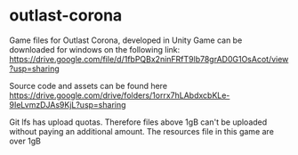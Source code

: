 # outlast-corona
Game files for Outlast Corona, developed in Unity
Game can be downloaded for windows on the following link:
https://drive.google.com/file/d/1fbPQBx2ninFRfT9lb78grAD0G1OsAcot/view?usp=sharing

Source code and assets can be found here
https://drive.google.com/drive/folders/1orrx7hLAbdxcbKLe-9IeLvmzDJAs9KjL?usp=sharing

Git lfs has upload quotas. Therefore files above 1gB can't be uploaded without paying an additional amount. The resources file in this game are over 1gB

